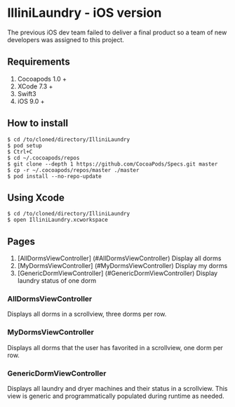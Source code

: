 # IlliniLaundry - iOS version
The previous iOS dev team failed to deliver a final product so a team of new developers was assigned to this project.

## Requirements

1. Cocoapods 1.0 +
2. XCode 7.3 +
4. Swift3
5. iOS 9.0 +

## How to install

``` shell
$ cd /to/cloned/directory/IlliniLaundry
$ pod setup
$ Ctrl+C
$ cd ~/.cocoapods/repos
$ git clone --depth 1 https://github.com/CocoaPods/Specs.git master
$ cp -r ~/.cocoapods/repos/master ./master
$ pod install --no-repo-update
```

## Using Xcode

``` shell
$ cd /to/cloned/directory/IlliniLaundry
$ open IlliniLaundry.xcworkspace
```

## Pages

1. [AllDormsViewController] (#AllDormsViewController)
Display all dorms
2. [MyDormsViewController] (#MyDormsViewController)
Display my dorms
3. [GenericDormViewController] (#GenericDormViewController)
Display laundry status of one dorm

### AllDormsViewController
Displays all dorms in a scrollview, three dorms per row.
### MyDormsViewController
Displays all dorms that the user has favorited in a scrollview, one dorm per row.
### GenericDormViewController
Displays all laundry and dryer machines and their status in a scrollview.
This view is generic and programmatically populated during runtime as needed.

